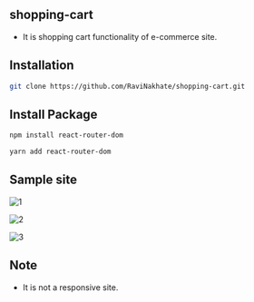 ## shopping-cart
 - It is shopping cart functionality of e-commerce site.
 
## Installation
```bash
git clone https://github.com/RaviNakhate/shopping-cart.git
```

## Install Package
```bash
npm install react-router-dom
```
```bash
yarn add react-router-dom
```

## Sample site
![1](https://user-images.githubusercontent.com/105623079/171551182-4c9ec041-18e6-412a-9345-e28d549d3423.JPG)

![2](https://user-images.githubusercontent.com/105623079/171551330-c5e8d4dd-aa2d-4f45-85aa-3edbe4d6bc66.JPG)

![3](https://user-images.githubusercontent.com/105623079/171551352-04c9d6ea-1b47-4b35-b601-a9b68030d664.JPG)

## Note
- It is not a responsive site.
